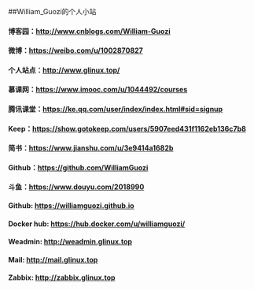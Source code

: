 ##William_Guozi的个人小站

#### 博客园：http://www.cnblogs.com/William-Guozi 

#### 微博：https://weibo.com/u/1002870827 

#### 个人站点：http://www.glinux.top/ 

#### 慕课网：https://www.imooc.com/u/1044492/courses

#### 腾讯课堂：https://ke.qq.com/user/index/index.html#sid=signup

#### Keep：https://show.gotokeep.com/users/5907eed431f1162eb136c7b8

#### 简书：https://www.jianshu.com/u/3e9414a1682b

#### Github：https://github.com/WilliamGuozi

#### 斗鱼：https://www.douyu.com/2018990

#### Github: https://williamguozi.github.io

#### Docker hub: https://hub.docker.com/u/williamguozi/

#### Weadmin: http://weadmin.glinux.top

#### Mail: http://mail.glinux.top

#### Zabbix: http://zabbix.glinux.top

